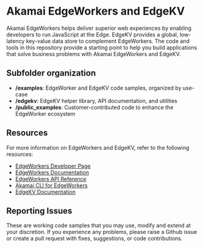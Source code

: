 # Akamai EdgeWorkers and EdgeKV

Akamai EdgeWorkers helps deliver superior web experiences by enabling developers to run JavaScript at the Edge. EdgeKV provides a global, low-latency key-value data store to complement EdgeWorkers. The code and tools in this repository provide a starting point to help you build applications that solve business problems with Akamai EdgeWorkers and EdgeKV.


## Subfolder organization
* **/examples**: EdgeWorker and EdgeKV code samples, organized by use-case
* **/edgekv**: EdgeKV helper library, API documentation, and utilities
* **/public_examples**: Customer-contributed code to enhance the EdgeWorker ecosystem

## Resources

For more information on EdgeWorkers and EdgeKV, refer to the following resources:
* [EdgeWorkers Developer Page](https://developer.akamai.com/edgeworkers)
* [EdgeWorkers Documentation](https://techdocs.akamai.com/edgeworkers/docs)
* [EdgeWorkers API Reference](https://techdocs.akamai.com/edgeworkers/reference/api)
* [Akamai CLI for EdgeWorkers](https://developer.akamai.com/legacy/cli/packages/edgeworkers.html)
* [EdgeKV Documentation](https://techdocs.akamai.com/edgekv/docs)


## Reporting Issues
These are working code samples that you may use, modify and extend at your discretion. If you experience any problems, please raise a Github issue or create a pull request with fixes, suggestions, or code contributions.
